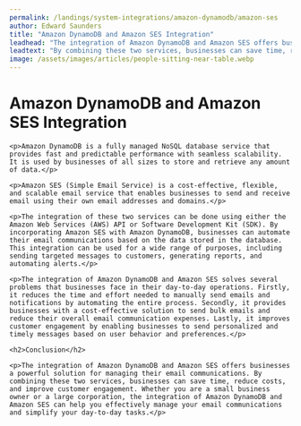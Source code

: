 ```yaml
---
permalink: /landings/system-integrations/amazon-dynamodb/amazon-ses
author: Edward Saunders
title: "Amazon DynamoDB and Amazon SES Integration"
leadhead: "The integration of Amazon DynamoDB and Amazon SES offers businesses a powerful solution for managing their email communications"
leadtext: "By combining these two services, businesses can save time, reduce costs, and improve customer engagement. Whether you are a small business owner or a large corporation, the integration of Amazon DynamoDB and Amazon SES can help you effectively manage your email communications and simplify your day-to-day tasks."
image: /assets/images/articles/people-sitting-near-table.webp
---
```

<div class="arttext">    <h1>Amazon DynamoDB and Amazon SES Integration</h1>

    <p>Amazon DynamoDB is a fully managed NoSQL database service that provides fast and predictable performance with seamless scalability. It is used by businesses of all sizes to store and retrieve any amount of data.</p>

    <p>Amazon SES (Simple Email Service) is a cost-effective, flexible, and scalable email service that enables businesses to send and receive email using their own email addresses and domains.</p>

    <p>The integration of these two services can be done using either the Amazon Web Services (AWS) API or Software Development Kit (SDK). By incorporating Amazon SES with Amazon DynamoDB, businesses can automate their email communications based on the data stored in the database. This integration can be used for a wide range of purposes, including sending targeted messages to customers, generating reports, and automating alerts.</p>

    <p>The integration of Amazon DynamoDB and Amazon SES solves several problems that businesses face in their day-to-day operations. Firstly, it reduces the time and effort needed to manually send emails and notifications by automating the entire process. Secondly, it provides businesses with a cost-effective solution to send bulk emails and reduce their overall email communication expenses. Lastly, it improves customer engagement by enabling businesses to send personalized and timely messages based on user behavior and preferences.</p>

    <h2>Conclusion</h2>

    <p>The integration of Amazon DynamoDB and Amazon SES offers businesses a powerful solution for managing their email communications. By combining these two services, businesses can save time, reduce costs, and improve customer engagement. Whether you are a small business owner or a large corporation, the integration of Amazon DynamoDB and Amazon SES can help you effectively manage your email communications and simplify your day-to-day tasks.</p>
</div>